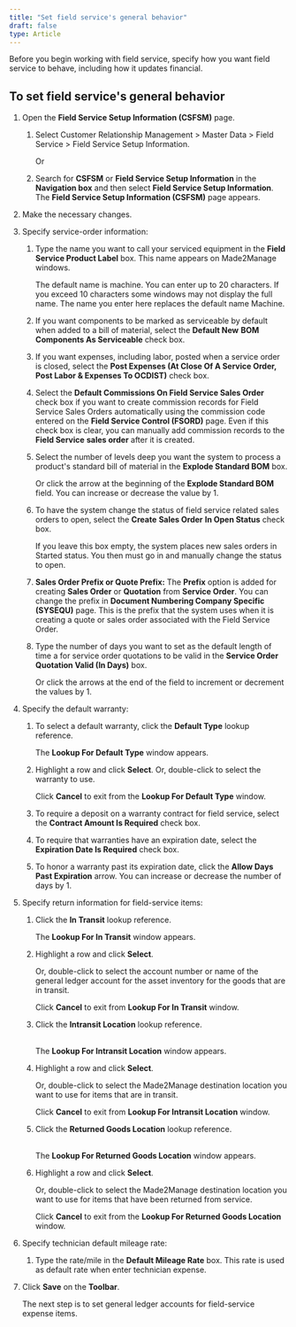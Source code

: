 ```yaml
---
title: "Set field service's general behavior"
draft: false
type: Article 
---
```


Before you begin working with field service, specify how you want field service to behave, including how it updates financial.

## To set field service's general behavior

1.  Open the **Field Service Setup Information (CSFSM)** page.

    1. Select Customer Relationship Management > Master Data > Field Service > Field Service Setup Information.

        Or

    1.  Search for **CSFSM** or **Field Service Setup Information** in the **Navigation box** and then select **Field Service Setup Information**. <br> The **Field Service Setup Information (CSFSM)** page appears.

2.  Make the necessary changes.
3.  Specify service-order information:
    1.  Type the name you want to call your serviced equipment in the **Field Service Product Label** box. This name appears on Made2Manage windows.

        The default name is machine. You can enter up to 20 characters. If you exceed 10 characters some windows may not display the full name. The name you enter here replaces the default name Machine.

    1.  If you want components to be marked as serviceable by default when added to a bill of material, select the **Default New** **BOM** **Components As Serviceable** check box.
    2.  If you want expenses, including labor, posted when a service order is closed, select the **Post Expenses (At Close Of A Service Order, Post Labor & Expenses To OCDIST)** check box.
    3.  Select the **Default Commissions On Field Service Sales Order** check box if you want to create commission records for Field Service Sales Orders automatically using the commission code entered on the **Field Service Control (FSORD)** page. Even if this check box is clear, you can manually add commission records to the **Field Service** **sales order** after it is created.
    4.  Select the number of levels deep you want the system to process a product's standard bill of material in the **Explode Standard BOM** box.

        Or click the arrow at the beginning of the **Explode Standard BOM** field. You can increase or decrease the value by 1.


    1.  To have the system change the status of field service related sales orders to open, select the **Create** **Sales Order** **In Open Status** check box.

        If you leave this box empty, the system places new sales orders in Started status. You then must go in and manually change the status to open.

    1.  **Sales Order Prefix or Quote Prefix:** The **Prefix** option is added for creating **Sales Order** or **Quotation** from **Service Order**. You can change the prefix in **Document Numbering Company Specific (SYSEQU)** page. This is the prefix that the system uses when it is creating a quote or sales order associated with the Field Service Order.
    2.  Type the number of days you want to set as the default length of time a for service order quotations to be valid in the **Service Order Quotation Valid (In Days)** box.

        Or click the arrows at the end of the field to increment or decrement the values by 1.

2.  Specify the default warranty:
    1.  To select a default warranty, click the **Default Type** lookup reference.

        The **Lookup For Default Type** window appears.

    1.  Highlight a row and click **Select**. Or, double-click to select the warranty to use.

        Click **Cancel** to exit from the **Lookup For Default Type** window.

    2.  To require a deposit on a warranty contract for field service, select the **Contract Amount Is Required** check box.
    3.  To require that warranties have an expiration date, select the **Expiration Date Is Required** check box.
    4.  To honor a warranty past its expiration date, click the **Allow Days Past Expiration** arrow. You can increase or decrease the number of days by 1.
2.  Specify return information for field-service items:
    1.  Click the **In Transit** lookup reference.

        The **Lookup For In Transit** window appears.

    1.  Highlight a row and click **Select**.

        Or, double-click to select the account number or name of the general ledger account for the asset inventory for the goods that are in transit.

        Click **Cancel** to exit from **Lookup For In Transit** window.

    1.  Click the **Intransit Location** lookup reference.

        <br> The **Lookup For Intransit Location** window appears.

    1.  Highlight a row and click **Select**.

        Or, double-click to select the Made2Manage destination location you want to use for items that are in transit.

        Click **Cancel** to exit from **Lookup For Intransit Location** window.

    2.  Click the **Returned Goods Location** lookup reference.

        <br> The **Lookup For Returned Goods Location** window appears.

    3.  Highlight a row and click **Select**.

        Or, double-click to select the Made2Manage destination location you want to use for items that have been returned from service.

        Click **Cancel** to exit from the **Lookup For Returned Goods Location** window.

2.  Specify technician default mileage rate:
    1.  Type the rate/mile in the **Default Mileage Rate** box. This rate is used as default rate when enter technician expense.
3.  Click **Save** on the **Toolbar**.

    The next step is to set general ledger accounts for field-service expense items. 